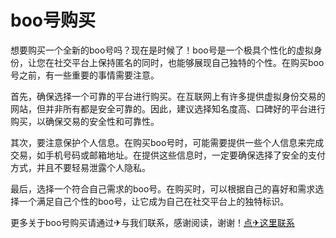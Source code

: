 # boo号购买

想要购买一个全新的boo号吗？现在是时候了！boo号是一个极具个性化的虚拟身份，让您在社交平台上保持匿名的同时，也能够展现自己独特的个性。在购买boo号之前，有一些重要的事情需要注意。

首先，确保选择一个可靠的平台进行购买。在互联网上有许多提供虚拟身份交易的网站，但并非所有都是安全可靠的。因此，建议选择知名度高、口碑好的平台进行购买，以确保交易的安全性和可靠性。

其次，要注意保护个人信息。在购买boo号时，可能需要提供一些个人信息来完成交易，如手机号码或邮箱地址。在提供这些信息时，一定要确保选择了安全的支付方式，并且不要轻易泄露个人隐私。

最后，选择一个符合自己需求的boo号。在购买时，可以根据自己的喜好和需求选择一个满足自己个性的boo号，让它成为自己在社交平台上的独特标识。

更多关于boo号购买请通过✈与我们联系，感谢阅读，谢谢！[点✈这里联系](https://sms.k02.cc)